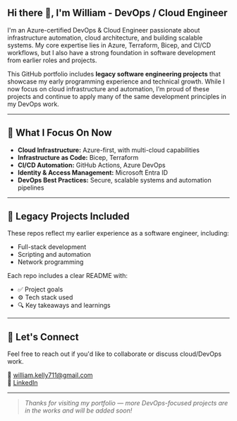 ## Hi there 👋, I'm William - DevOps / Cloud Engineer

I'm an Azure-certified DevOps & Cloud Engineer passionate about infrastructure automation, cloud architecture, and building scalable systems. My core expertise lies in Azure, Terraform, Bicep, and CI/CD workflows, but I also have a strong foundation in software development from earlier roles and projects.

This GitHub portfolio includes **legacy software engineering projects** that showcase my early programming experience and technical growth. While I now focus on cloud infrastructure and automation, I’m proud of these projects and continue to apply many of the same development principles in my DevOps work.

---

## 💼 What I Focus On Now

- **Cloud Infrastructure:** Azure-first, with multi-cloud capabilities
- **Infrastructure as Code:** Bicep, Terraform
- **CI/CD Automation:** GitHub Actions, Azure DevOps
- **Identity & Access Management:** Microsoft Entra ID
- **DevOps Best Practices:** Secure, scalable systems and automation pipelines

---

## 🧠 Legacy Projects Included

These repos reflect my earlier experience as a software engineer, including:

- Full-stack development
- Scripting and automation
- Network programming

Each repo includes a clear README with:
- ✅ Project goals
- ⚙️ Tech stack used
- 🔍 Key takeaways and learnings

---

## 🔗 Let's Connect

Feel free to reach out if you'd like to collaborate or discuss cloud/DevOps work.

📧 william.kelly711@gmail.com  
🔗 [LinkedIn](https://www.linkedin.com/in/william-kelly-0137ba1a7)

---

> *Thanks for visiting my portfolio — more DevOps-focused projects are in the works and will be added soon!*


<!--
**williamkelly3/williamkelly3** is a ✨ _special_ ✨ repository because its `README.md` (this file) appears on your GitHub profile.

Here are some ideas to get you started:

- 🔭 I’m currently working on ...
- 🌱 I’m currently learning ...
- 👯 I’m looking to collaborate on ...
- 🤔 I’m looking for help with ...
- 💬 Ask me about ...
- 📫 How to reach me: ...
- 😄 Pronouns: ...
- ⚡ Fun fact: ...
-->

